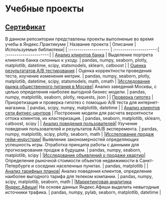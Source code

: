 # Учебные проекты 
## [Сертификат](https://github.com/VladislavGorbatsiuk/Yandex.Practikum_projects/blob/main/Vladislav%20Gorbatsiuk_20222DA00011.pdf)
В данном репозитории представлены проекты выполненые во время учебы в Яндекс.Практикуме
| Название проекта      | Описание               | Используемые библиотеки|
| :-------------------- | :---------------------:| :---------------------:|
| [Анализ клиентов банка](https://github.com/VladislavGorbatsiuk/Yandex.Practikum_projects/tree/main/bank_project) | Выделение портрета клиентов банка склонных к уходу. | pandas, numpy, seaborn, plotly, matplotlib, datetime, scipy, statsmodels, sklearn, catboost |
| [Оценка результататов А/В тестирования](https://github.com/VladislavGorbatsiuk/Yandex.Practikum_projects/tree/main/recomendation_ab_test) | Оценка корректности проведения теста, изучение изменения метрик. | pandas, numpy, seaborn, plotly, matplotlib, datetime, scipy, statsmodels, math, cmath | 
|[Исследование рынка общественного питания в Москве](https://github.com/VladislavGorbatsiuk/Yandex.Practikum_projects/tree/main/moscow_restaurant_research)| Анализ заведений Москвы, с целью определения наиболее выгодной бизнес модели. | pandas, numpy, matplotlib, seaborn, plotly, requests, json |
| [Проверка гипотез](https://github.com/VladislavGorbatsiuk/Yandex.Practikum_projects/tree/main/ab_test_online_shop) | Приоретизация и проверка гипотез с помощью А/В теста для интернет-магазина. | pandas, scipy, numpy, matplotlib, datetime |
| [Анализ клиентов сети фитнес-центров](https://github.com/VladislavGorbatsiuk/Yandex.Practikum_projects/tree/main/fitness_center) | Построение модели для расчета вероятности оттока клиентов, их кластеризация. | pandas, seaborn, matplotlib, sklearn, catboost, scipy |
| [Анализ поведения пользователей](https://github.com/VladislavGorbatsiuk/Yandex.Practikum_projects/tree/main/delivery_app)| Узучение поведения пользователей и результатов А/А/В эксперемента. | pandas, numpy, matplotlib, scipy, plotly, seaborn, math |
|[Исслелование продаж гейм-индустрии](https://github.com/VladislavGorbatsiuk/Yandex.Practikum_projects/tree/main/game_industry_research)| Выявление закономерностей определяющих успешность игры. Отработка принципа работы с данными для прогнозирования продаж в будущем. | pandas, numpy, seaborn, matplotlib, scipy |
|[Исследование объявлений о продаже квартир](https://github.com/VladislavGorbatsiuk/Yandex.Practikum_projects/tree/main/estate_project)| Определение рыночной стоимости объектов недвижимости в Санкт-Петербурге и соседних населенных пунктах. | pandas, matplotlib |
|[Анализ тарифных планов](https://github.com/VladislavGorbatsiuk/Yandex.Practikum_projects/tree/main/tariff_plans)| Анализ поведения клиентов, определение наиболее выгодного тарифа для телеком компании. | pandas, numpy, scipy, matplotlib, seaborn, math |
|[Маркетинговая аналитика Яндекс.Афиши](https://github.com/VladislavGorbatsiuk/Yandex.Practikum_projects/tree/main/yandex_afisha)| На основе данных Яндекс.Афиши выделить невыгодные источники трафика.  | pandas, numpy, pylab, seaborn, matplotlib, datetime |
